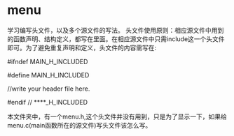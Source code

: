 # menu
学习编写头文件，以及多个源文件的写法。
头文件使用原则：相应源文件中用到的函数声明、结构定义，都写在里面。在相应源文件中只需include这一个头文件即可。为了避免重复声明和定义，头文件的内容需写在:

\#ifndef MAIN_H_INCLUDED

\#define MAIN_H_INCLUDED

//write your header file here.


\#endif // ****_H_INCLUDED

本文件夹中，有一个menu.h,这个头文件并没有用到，只是为了显示一下，如果给menu.c(main函数所在的源文件)写头文件该怎么写。
